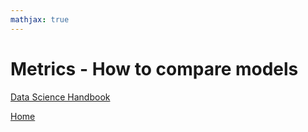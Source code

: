 ```yaml
---
mathjax: true
---
```


# Metrics - How to compare models





[Data Science Handbook](https://felix-ha.github.io/2019/07/12/Data_Science_Handbook)    

[Home](https://felix-ha.github.io)
